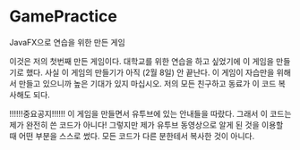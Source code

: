 # GamePractice
JavaFX으로 연습을 위한 만든 게임

이것은 저의 첫번째 만든 게임이다. 대학교를 위한 연습을 하고 싶었기에 이 게임을 만들기로 했다. 사실 이 게임의 만들기가 아직 (2월 8일) 안 끝난다. 이 게임이 자습만을 위해서 만들고 있으니까 높은 
기대가 있지 마십시오. 저의 모든 친구하고 동료가 이 코드 복사해도 되다. 

!!!!!!중요공지!!!!!!
이 게임을 만들면서 유투브에 있는 안내들을 따랐다. 그래서 이 코드는 제가 완전히 쓴 코드가 아니다! 그렇지만 제가 유투브 동영상으로 알게 된 것을 이용할 때 어떤 부분을 스스로 썼다. 모든 코드가 다른 분한테서 복사한 것이 아니다.
